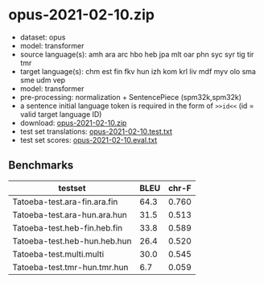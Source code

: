 # opus-2021-02-10.zip

* dataset: opus
* model: transformer
* source language(s): amh ara arc hbo heb jpa mlt oar phn syc syr tig tir tmr
* target language(s): chm est fin fkv hun izh kom krl liv mdf myv olo sma sme udm vep
* model: transformer
* pre-processing: normalization + SentencePiece (spm32k,spm32k)
* a sentence initial language token is required in the form of `>>id<<` (id = valid target language ID)
* download: [opus-2021-02-10.zip](https://object.pouta.csc.fi/Tatoeba-MT-models/sem-fiu/opus-2021-02-10.zip)
* test set translations: [opus-2021-02-10.test.txt](https://object.pouta.csc.fi/Tatoeba-MT-models/sem-fiu/opus-2021-02-10.test.txt)
* test set scores: [opus-2021-02-10.eval.txt](https://object.pouta.csc.fi/Tatoeba-MT-models/sem-fiu/opus-2021-02-10.eval.txt)

## Benchmarks

| testset               | BLEU  | chr-F |
|-----------------------|-------|-------|
| Tatoeba-test.ara-fin.ara.fin 	| 64.3 	| 0.760 |
| Tatoeba-test.ara-hun.ara.hun 	| 31.5 	| 0.513 |
| Tatoeba-test.heb-fin.heb.fin 	| 33.8 	| 0.589 |
| Tatoeba-test.heb-hun.heb.hun 	| 26.4 	| 0.520 |
| Tatoeba-test.multi.multi 	| 30.0 	| 0.545 |
| Tatoeba-test.tmr-hun.tmr.hun 	| 6.7 	| 0.059 |


